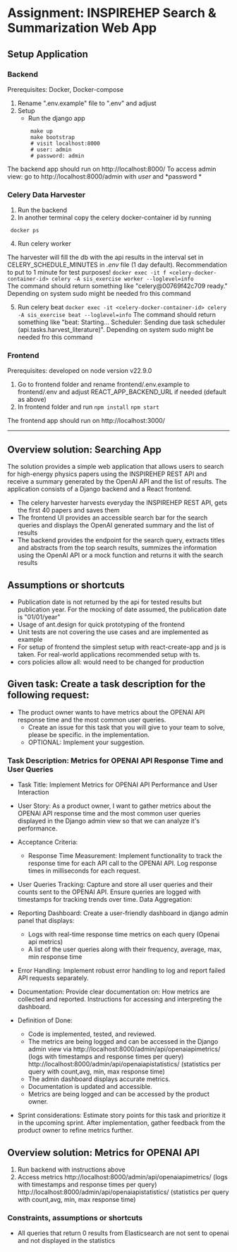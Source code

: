 # Assignment: INSPIREHEP Search & Summarization Web App



## Setup Application 

### Backend
Prerequisites: Docker, Docker-compose
1. Rename ".env.example" file to ".env" and adjust
2. Setup
    * Run the django app 
    ```
        make up 
        make bootstrap 
        # visit localhost:8000
        # user: admin
        # password: admin
    ```
The backend app should run on http://localhost:8000/
To access admin view: go to http://localhost:8000/admin with *user* and *password *



### Celery Data Harvester

1. Run the backend
2. In another terminal copy the celery docker-container id by running 

``` docker ps```


4. Run celery worker 

The harvester will fill the db with the api results in the interval set in CELERY_SCHEDULE_MINUTES in *.env* file (1 day default). Recommendation to put to 1 minute for test purposes!
```docker exec -it f <celery-docker-container-id> celery -A sis_exercise worker --loglevel=info```  
The command should return something like "celery@00769f42c709 ready." Depending on system sudo might be needed fro this command

5. Run celery beat
```docker exec -it <celery-docker-container-id> celery -A sis_exercise beat --loglevel=info```
The command should return something like "beat: Starting... Scheduler: Sending due task scheduler (api.tasks.harvest_literature)". Depending on system sudo might be needed fro this command


### Frontend
Prerequisites: developed on node version v22.9.0
1. Go to frontend folder and rename frontend/.env.example to frontend/.env and adjust REACT_APP_BACKEND_URL if needed (default as above)
2. In frontend folder and run 
```npm install```
```npm start```

The frontend app should run on http://localhost:3000/
___________________________



## Overview solution: Searching App
The solution provides a simple web application that allows users to search for high-energy physics papers using the INSPIREHEP REST API and receive a summary generated by the OpenAI API and the list of results. The application consists of a Django backend and a React frontend.

- The celery harvester harvests everyday the INSPIREHEP REST API, gets the first 40 papers and saves them
-  The frontend UI provides an accessible search bar for the search queries and displays the OpenAI generated summary and the list of results
- The backend provides the endpoint for the search query,  extracts titles and abstracts from the top search results, summizes the information using the OpenAI API or a mock function and returns it with the search results

## Assumptions or shortcuts
- Publication date is not returned by the api for tested results but publication year. For the mocking of date assumed, the publication date is "01/01/year"
- Usage of ant.design for quick prototyping of the frontend
- Unit tests are not covering the use cases and are implemented as example
- For setup of frontend the simplest setup with react-create-app and js is taken. For real-world applications recommended setup with ts.
- cors policies allow all: would need to be changed for production


## Given task: Create a task description for the following request:
* The product owner wants to have metrics about the OPENAI API response time and the most common user queries.
    *  Create an issue for this task that you will give to your team to solve, please be specific.
       in the implementation.
    * OPTIONAL: Implement your suggestion.

### Task Description: Metrics for OPENAI API Response Time and User Queries
* Task Title: Implement Metrics for OPENAI API Performance and User Interaction

* User Story: As a product owner, I want to gather metrics about the OPENAI API response time and the most common user queries displayed in the Django admin view so that we can analyze it's performance.

* Acceptance Criteria:
    * Response Time Measurement:
Implement functionality to track the response time for each API call to the OPENAI API.
Log response times in milliseconds for each request.


* User Queries Tracking:
Capture and store all user queries and their counts sent to the OPENAI API.
    Ensure queries are logged with timestamps for tracking trends over time.
Data Aggregation:


* Reporting Dashboard:
Create a user-friendly dashboard in django admin panel that displays:
     - Logs with real-time response time metrics on each query (Openai api metrics)
    - A list of the user queries along with their frequency, average, max, min response time
* Error Handling:
Implement robust error handling to log and report failed API requests separately.
* Documentation:
Provide clear documentation on:
How metrics are collected and reported.
Instructions for accessing and interpreting the dashboard.



* Definition of Done:
    - Code is implemented, tested, and reviewed.
    - The metrics are being logged and can be accessed in the Django admin view via http://localhost:8000/admin/api/openaiapimetrics/ (logs with timestamps and response times per query)
http://localhost:8000/admin/api/openaiapistatistics/  (statistics per query with count,avg, min, max response time)
    - The admin dashboard displays accurate metrics.
    - Documentation is updated and accessible.
    - Metrics are being logged and can be accessed by the product owner.


- Sprint considerations: Estimate story points for this task and prioritize it in the upcoming sprint. After implementation, gather feedback from the product owner to refine metrics further.


## Overview solution: Metrics for OPENAI API

1. Run backend with instructions above
2. Access metrics
http://localhost:8000/admin/api/openaiapimetrics/ (logs with timestamps and response times per query)
http://localhost:8000/admin/api/openaiapistatistics/  (statistics per query with count,avg, min, max response time)

### Constraints, assumptions or shortcuts
- All queries that return 0 results from Elasticsearch are not sent to openai and not displayed in the statistics
